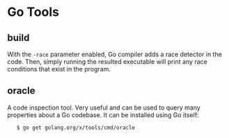 Go Tools
========

build
-----

With the `-race` parameter enabled, Go compiler adds a race detector in the code.
Then, simply running the resulted executable will print any race conditions that
exist in the program.


oracle
------

A code inspection tool.  Very useful and can be used to query many properties
about a Go codebase.  It can be installed using Go itself:

```shell
   $ go get golang.org/x/tools/cmd/oracle
```
